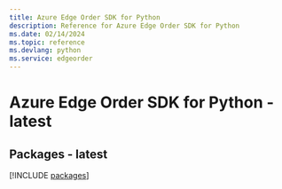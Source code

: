 ```yaml
---
title: Azure Edge Order SDK for Python
description: Reference for Azure Edge Order SDK for Python
ms.date: 02/14/2024
ms.topic: reference
ms.devlang: python
ms.service: edgeorder
---
```

# Azure Edge Order SDK for Python - latest
## Packages - latest
[!INCLUDE [packages](edge-order-index.md)]